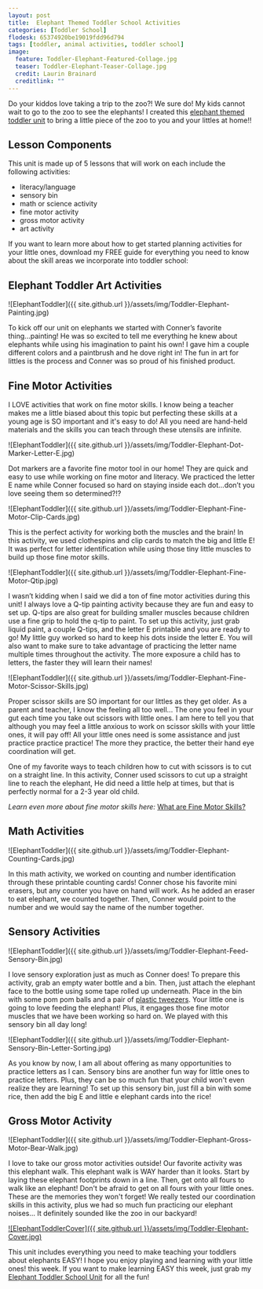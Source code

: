 ```yaml
---
layout: post
title:  Elephant Themed Toddler School Activities
categories: [Toddler School]
flodesk: 65374920be19019fdd96d794
tags: [toddler, animal activities, toddler school]
image:
  feature: Toddler-Elephant-Featured-Collage.jpg
  teaser: Toddler-Elephant-Teaser-Collage.jpg
  credit: Laurin Brainard
  creditlink: ""
---
```

Do your kiddos love taking a trip to the zoo?! We sure do! My kids cannot wait to go to the zoo to see the elephants! I created this [elephant themed toddler unit](https://www.teacherspayteachers.com/Product/Toddler-School-Lesson-Plans-Elephant-Themed-Activities-Homeschool-Classroom-4588214) to bring a little piece of the zoo to you and your littles at home!! 

## Lesson Components

This unit is made up of 5 lessons that will work on each include the following activities:
- literacy/language
- sensory bin
- math or science activity
- fine motor activity
- gross motor activity
- art activity

If you want to learn more about how to get started planning activities for your little ones, download my FREE guide for everything you need to know about the skill areas we incorporate into toddler school:

<div id="fd-form-65374920be19019fdd96d794"></div>
<script>
  window.fd('form', {
    formId: '65374920be19019fdd96d794',
    containerEl: '#fd-form-65374920be19019fdd96d794'
  });
</script>

## Elephant Toddler Art Activities 

![ElephantToddler]({{ site.github.url }}/assets/img/Toddler-Elephant-Painting.jpg)

To kick off our unit on elephants we started with Conner’s favorite thing...painting! He was so excited to tell me everything he knew about elephants while using his imagination to paint his own! I gave him a couple different colors and a paintbrush and he dove right in! The fun in art for littles is the process and Conner was so proud of his finished product.

## Fine Motor Activities

I LOVE activities that work on fine motor skills. I know being a teacher makes me a little biased about this topic but perfecting these skills at a young age is SO important and it's easy to do! All you need are hand-held materials and the skills you can teach through these utensils are infinite.

![ElephantToddler]({{ site.github.url }}/assets/img/Toddler-Elephant-Dot-Marker-Letter-E.jpg)

Dot markers are a favorite fine motor tool in our home! They are quick and easy to use while working on fine motor and literacy. We practiced the letter E name while Conner focused so hard on staying inside each dot...don’t you love seeing them so determined?!? 

![ElephantToddler]({{ site.github.url }}/assets/img/Toddler-Elephant-Fine-Motor-Clip-Cards.jpg)

This is the perfect activity for working both the muscles and the brain! In this activity, we used clothespins and clip cards to match the big and little E! It was perfect for letter identification while using those tiny little muscles to build up those fine motor skills. 

![ElephantToddler]({{ site.github.url }}/assets/img/Toddler-Elephant-Fine-Motor-Qtip.jpg)

I wasn’t kidding when I said we did a ton of fine motor activities during this unit! I always love a Q-tip painting activity because they are fun and easy to set up. Q-tips are also great for building smaller muscles because children use a fine grip to hold the q-tip to paint. To set up this activity, just grab liquid paint, a couple Q-tips, and the letter E printable and you are ready to go! My little guy worked so hard to keep his dots inside the letter E. You will also want to make sure to take advantage of practicing the letter name multiple times throughout the activity. The more exposure a child has to letters, the faster they will learn their names!

![ElephantToddler]({{ site.github.url }}/assets/img/Toddler-Elephant-Fine-Motor-Scissor-Skills.jpg)

Proper scissor skills are SO important for our littles as they get older. As a parent and teacher, I know the feeling all too well... The one you feel in your gut each time you take out scissors with little ones. I am here to tell you that although you may feel a little anxious to work on scissor skills with your little ones, it will pay off! All your little ones need is some assistance and just practice practice practice! The more they practice, the better their hand eye coordination will get.

One of my favorite ways to teach children how to cut with scissors is to cut on a straight line. In this activity, Conner used scissors to cut up a straight line to reach the elephant, He did need a little help at times, but that is perfectly normal for a 2-3 year old child.

_Learn even more about fine motor skills here:_ [What are Fine Motor Skills?](https://theprimarybrain.com/fine%20motor%20skills/2024/01/25/What-Are-Fine-Motor-Skills/)

## Math Activities 

![ElephantToddler]({{ site.github.url }}/assets/img/Toddler-Elephant-Counting-Cards.jpg)

In this math activity, we worked on counting and number identification through these printable counting cards! Conner chose his favorite mini erasers, but any counter you have on hand will work. As he added an eraser to eat elephant, we counted together. Then, Conner would point to the number and we would say the name of the number together.

## Sensory Activities 

![ElephantToddler]({{ site.github.url }}/assets/img/Toddler-Elephant-Feed-Sensory-Bin.jpg)

I love sensory exploration just as much as Conner does! To prepare this activity, grab an empty water bottle and a bin. Then, just attach the elephant face to the bottle using some tape rolled up underneath. Place in the bin with some pom pom balls and a pair of [plastic tweezers](https://amzn.to/3et93Hu). Your little one is going to love feeding the elephant! Plus, it engages those fine motor muscles that we have been working so hard on. We played with this sensory bin all day long!

![ElephantToddler]({{ site.github.url }}/assets/img/Toddler-Elephant-Sensory-Bin-Letter-Sorting.jpg)

As you know by now, I am all about offering as many opportunities to practice letters as I can. Sensory bins are another fun way for little ones to practice letters. Plus, they can be so much fun that your child won't even realize they are learning! To set up this sensory bin, just fill a bin with some rice, then add the big E and little e elephant cards into the rice! 

## Gross Motor Activity

![ElephantToddler]({{ site.github.url }}/assets/img/Toddler-Elephant-Gross-Motor-Bear-Walk.jpg)

I love to take our gross motor activities outside! Our favorite activity was this elephant walk. This elephant walk is WAY harder than it looks. Start by laying these elephant footprints down in a line. Then, get onto all fours to walk like an elephant! Don't be afraid to get on all fours with your little ones. These are the memories they won't forget! We really tested our coordination skills in this activity, plus we had so much fun practicing our elephant noises... It definitely sounded like the zoo in our backyard!

[![ElephantToddlerCover]({{ site.github.url }}/assets/img/Toddler-Elephant-Cover.jpg)](https://www.teacherspayteachers.com/Product/Toddler-Activities-Lesson-Plans-Elephant-Homeschool-Preschool-Letter-E-4588214?st=f3d837846cb915a6631d4d9e92fdf355&utm_source=PB%20Blog&utm_campaign=Elephant%20Toddler%20Photo%20Cover)

This unit includes everything you need to make teaching your toddlers about elephants EASY! I hope you enjoy playing and learning with your little ones! this week. If you want to make learning EASY this week, just grab my [Elephant Toddler School Unit](https://www.teacherspayteachers.com/Product/Toddler-School-Lesson-Plans-Elephant-Themed-Activities-Homeschool-Classroom-4588214) for all the fun!